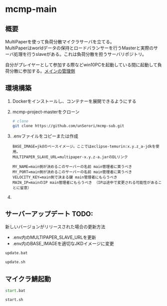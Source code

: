 # mcmp-main

## 概要

MultiPaperを使って負荷分散マイクラサーバを立てる。  
MultiPaperはworldデータの保持とロードバランサーを行うMasterと実際のサーバ処理を行うslaveがある。これは負荷分散を担うサーバリポジトリ。  

自分がプレイヤーとして参加する際などwin10PCを起動している間に起動して負荷分散に参加する。[メインの管理側](https://github.com/unSerori/mcmp-main)  

## 環境構築

1. Dockerをインストールし、コンテナーを展開できるようにする
2. mcmp-project-masterをクローン

    ```bash
    # clone
    git clone https://github.com/unSerori/mcmp-sub.git
    ```

3. .envファイルをコピーまたは作成

    ```env:.env TODO: 
    BASE_IMAGE=jkdのベースイメージ。ここではeclipse-temurin:x.y.z_a-jdkを使用。
    MULTIPAPER_SLAVE_URL=multipaper-x.y.z-a.jarのDLリンク
        
    MY_NAME=main側が決めるこのサーバーの名前 main管理者に貰うべき
    MY_PORT=main側が決めるこのサーバーの名前 main管理者に貰うべき
    VELOCITY_KEY=main側で決まる鍵 main管理者にもらうべき
    MAIN_IP=mainのIP main管理者にもらうべき （IPは途中で変更される可能性があることに留意）
    ```

4.

## サーバーアップデート TODO: 

新しいバージョンがリリースされた場合の更新方法

- .env内のMULTIPAPER_SLAVE_URLを更新
- .env内のBASE_IMAGEを適切なJKDイメージに変更

```cmd
update.bat
```

```bash
update.sh
```

## マイクラ鯖起動

```cmd
start.bat
```

```bash
start.sh
```
